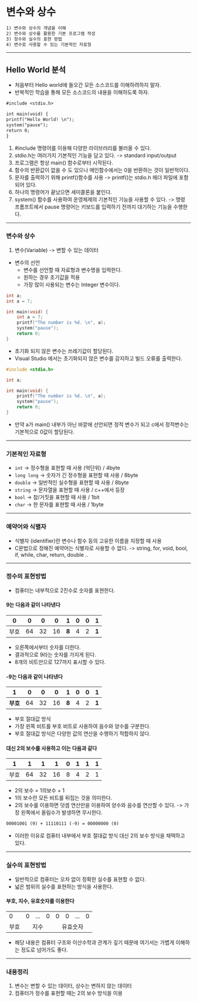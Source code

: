 # 변수와 상수

```txt
1) 변수와 상수의 개념을 이해
2) 변수와 상수를 활용한 기본 프로그램 작성
3) 정수와 실수의 표현 방법
4) 변수로 사용할 수 있는 기본적인 자료형
```

---

## Hello World 분석

* 처음부터 Hello world에 들오간 모든 소스코드를 이해하려하지 말자.
* 반복적인 학습을 통해 모든 소스코드의 내용을 이해하도록 하자.

```txt
#include <stdio.h>

int main(void) {
printf("Hello World! \n");
system("pause");
return 0;
}
```

1) #include 명령어를 이용해 다양한 라이브러리를 불러올 수 있다.
2) stdio.h는 여러가지 기본적인 기능을 담고 있다.
-> standard input/output
3) 프로그램은 항상 main() 함수로부터 시작된다.
4) 함수의 반환값이 없을 수 도 있으나 메인함수에서는 0을 반환하는 것이 일반적이다.
5) 문자를 출력하기 위해 printf()함수를 사용
-> printf()는 stdio.h 헤더 파일에 포함되어 있다.
6) 하나의 명령어가 끝났으면 세미콜론을 붙인다.
7) system() 함수를 사용하여 운영체제의 기본적인 기능을 사용할 수 있다.
-> 명령 프롬프트에서 pause 명령어는 키보드를 입력하기 전까지 대기하는 기능을 수행한다.

---

### 변수와 상수

1) 변수(Variable) -> 변할 수 있는 데이터

* 변수의 선언
    * 변수를 선언할 때 자료형과 변수명을 입력한다.
    * 원하는 경우 초기값을 적용
	* 가장 많이 사용되는 변수는 Integer 변수이다.

```c
int a;
int a = 7;
```

```c
int main(void) {
    int a = 7;
    printf("The number is %d. \n", a);
    system("pause");
    return 0;
}
```

* 초기화 되지 않은 변수는 쓰레기값이 할당된다.
* Visual Studio 에서는 초기화되지 않은 변수를 감지하고 빌드 오류를 출력한다. 

```c
#include <stdio.h>

int a;

int main(void) {
    printf("The number is %d. \n", a);
    system("pause");
    return 0;
}
```

* 만약 a가 main() 내부가 아닌 바깥에 선언되면 정적 변수가 되고 c에서 정적변수는 기본적으로 0값이 할당된다.

---

### 기본적인 자료형

* `int` -> 정수형을 표현할 때 사용 (억단위) / 4byte
* `long long` -> 숫자가 긴 정수형을 표현할 때 사용 / 8byte
* `double` -> 일반적인 실수형을 표현할 때 사용 / 8byte
* `string` -> 문자열을 표현할 때 사용 /   c++에서 등장
* `bool` -> 참/거짓을 표현할 때 사용 / 1bit  
* `char` -> 한 문자를 표현할 때 사용 / 1byte

---

### 예약어와 식별자

* 식별자 (identifier)란 변수나 함수 등의 고유한 이름을 지정할 때 사용
* C문법으로 정해진 예약어는 식별자로 사용할 수 없다.
-> string, for, void, bool, if, while, char, return, double ..

---

### 정수의 표현방법

* 컴퓨터는 내부적으로 2진수로 숫자를 표현한다.

#### 9는 다음과 같이 나타낸다

|0|0|0|0|1|0|0|1|
|--|--|--|--|--|--|--|--|
|부호|64|32|16|**8**|4|2|**1**|

* 오른쪽에서부터 숫자를 더한다.
* 결과적으로 9라는 숫자를 가지게 된다.
* 8개의 비트만으로 127까지 표시할 수 있다.

#### -9는 다음과 같이 나타낸다

|1|0|0|0|1|0|0|1|
|--|--|--|--|--|--|--|--|
|**부호**|64|32|16|**8**|4|2|**1**|

* 부호 절대값 방식
* 가장 왼쪽 비트를 부호 비트로 사용하여 음수와 양수를 구분한다.
* 부호 절대값 방식은 다양한 값의 연산을 수행하기 적합하지 않다.
  
#### 대신 2의 보수를 사용하고 이는 다음과 같다

|1|1|1|1|0|1|1|1|
|--|--|--|--|--|--|--|--|
|부호|64|32|16|8|4|2|1|

* 2의 보수 = 1의보수 + 1
* 1의 보수란 모든 비트를 뒤집는 것을 의미한다.
* 2의 보수를 이용하면 덧셈 연산만을 이용하여 양수와 음수를 연산할 수 있다.
-> 가장 왼쪽에서 올림수가 발생하면 무시한다.

```txt
00001001 (9) + 11110111 (-9) = 00000000 (0)
```

* 이러한 이유로 컴퓨터 내부에서 부호 절대값 방식 대신 2의 보수 방식을 채택하고 있다.

---

### 실수의 표현방법

* 일반적으로 컴퓨터는 오차 없이 정확한 실수를 표현할 수 없다.
* 넓은 범위의 실수를 표현하는 방식을 사용한다.

#### 부호, 지수, 유효숫자를 이용한다

<table>
  <tr>
    <td>0</td>
    <td>0</td>
    <td>...</td>
    <td>0</td>
    <td>0</td>
    <td>0</td>
    <td>...</td>
    <td>0</td>
  </tr>
  <tr>
	<td>부호</td>
    <td colspan="3" align="center">지수</td>
    <td colspan="4" align="center">유효숫자</td>
  </tr>
</table>

* 해당 내용은 컴퓨터 구조와 이산수학과 관계가 깊기 때문에 여기서는 가볍게 이해하는 정도로 넘어가도 좋다.

---

### 내용정리

1) 변수는 변할 수 있는 데이터, 상수는 변하지 않는 데이터
2) 컴퓨터가 정수를 표현할 때는 2의 보수 방식을 이용
